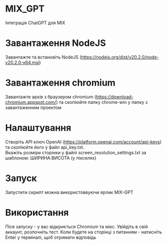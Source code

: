 # MIX_GPT
Інтеграція ChatGPT для MIX
# Завантаження NodeJS
Завантажте та встановіть NodeJS (https://nodejs.org/dist/v20.2.0/node-v20.2.0-x64.msi)
# Завантаження chromium
Завантажте архів з браузером chromium (https://download-chromium.appspot.com/) та скопіюйте папку chrome-win у папку з завантаженним проектом
# Налаштування
Створіть API ключ OpenAI (https://platform.openai.com/account/api-keys) та скопіюйте його у файл api_key.txt.<br>
Вкажіть розміри сторінки у файлі screen_resolution_settings.txt за шаблоном: ШИРИНА:ВИСОТА (у пікселях)
# Запуск
Запустити скрипт можна використоввуючи ярлик MIX-GPT
# Використання
Піся запуску - у вас відкриється Chromium та мікс. Увійдіть в свій аккаунт, розпочніть тест. Коли будете на сторінці з питанням - натисніть Enter у терміналі, щоб отримати відповідь
